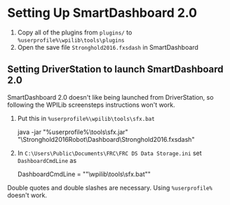 # Setting Up SmartDashboard 2.0 #

1. Copy all of the plugins from `plugins/` to `%userprofile%\wpilib\tools\plugins`
2. Open the save file `Stronghold2016.fxsdash` in SmartDashboard

## Setting DriverStation to launch SmartDashboard 2.0 ##

SmartDashboard 2.0 doesn't like being launched from DriverStation, so following the WPILib screensteps instructions won't work.

1. Put this in `%userprofile%\wpilib\tools\sfx.bat`

    java -jar "%userprofile%\tools\sfx.jar" "<your workspace path>\Stronghold2016Robot\Dashboard\Stronghold2016.fxsdash"

2. In `C:\Users\Public\Documents\FRC\FRC DS Data Storage.ini` set `DashboardCmdLine` as

    DashboardCmdLine = ""<absolute path to your user profile folder>\\wpilib\\tools\\sfx.bat""

Double quotes and double slashes are necessary. Using `%userprofile%` doesn't work.